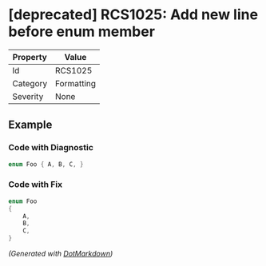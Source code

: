 # \[deprecated\] RCS1025: Add new line before enum member

| Property | Value      |
| -------- | ---------- |
| Id       | RCS1025    |
| Category | Formatting |
| Severity | None       |

## Example

### Code with Diagnostic

```csharp
enum Foo { A, B, C, }
```

### Code with Fix

```csharp
enum Foo
{
    A,
    B,
    C,
}
```


*\(Generated with [DotMarkdown](http://github.com/JosefPihrt/DotMarkdown)\)*